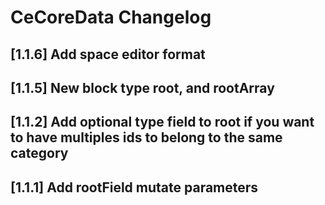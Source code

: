 # CeCoreData Changelog

## [1.1.6] Add space editor format

## [1.1.5] New block type root, and rootArray

## [1.1.2] Add optional type field to root if you want to have multiples ids to belong to the same category

## [1.1.1] Add rootField mutate parameters


